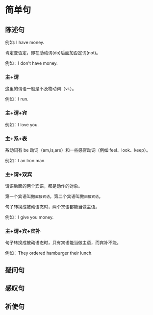 # 简单句

## 陈述句

例如: I have money.

肯定变否定，即在助动词(do)后面加否定词(not)。

例如：I don't have money.

### 主+谓

这里的谓语一般是不及物动词（vi.）。

例如：I run.

### 主+谓+宾

例如：I love you.

### 主+系+表

系动词有 be 动词（am,is,are）和一些感官动词（例如 feel、look、keep）。

例如：I an Iron man.

### 主+谓+双宾

谓语后面的两个宾语，都是动作的对象。

第一个宾语叫做`直接宾语`，第二个宾语叫做`间接宾语`。

句子转换成被动语态时，两个宾语都能当做主语。

例如：I give you money.

### 主+谓+宾+宾补

句子转换成被动语态时，只有宾语能当做主语，而宾补不能。

例如：They ordered hamburger their lunch.

## 疑问句

## 感叹句

## 祈使句
